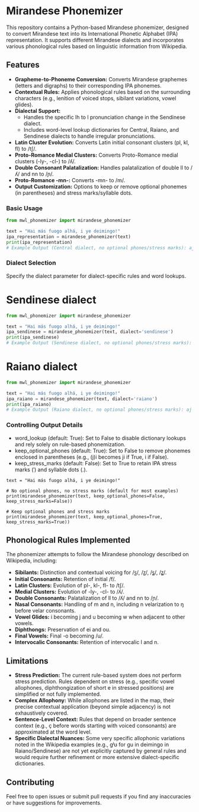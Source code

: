 # **Mirandese Phonemizer**

This repository contains a Python-based Mirandese phonemizer, designed to convert Mirandese text into its International Phonetic Alphabet (IPA) representation. It supports different Mirandese dialects and incorporates various phonological rules based on linguistic information from Wikipedia.

## **Features**

* **Grapheme-to-Phoneme Conversion:** Converts Mirandese graphemes (letters and digraphs) to their corresponding IPA phonemes.  
* **Contextual Rules:** Applies phonological rules based on the surrounding characters (e.g., lenition of voiced stops, sibilant variations, vowel glides).  
* **Dialectal Support:**  
  * Handles the specific lh to l pronunciation change in the Sendinese dialect.  
  * Includes word-level lookup dictionaries for Central, Raiano, and Sendinese dialects to handle irregular pronunciations.  
* **Latin Cluster Evolution:** Converts Latin initial consonant clusters (pl, kl, fl) to /tʃ/.  
* **Proto-Romance Medial Clusters:** Converts Proto-Romance medial clusters (-ly-, -cl-) to /ʎ/.  
* **Double Consonant Palatalization:** Handles palatalization of double ll to /ʎ/ and nn to /ɲ/.  
* **Proto-Romance -mn-:** Converts -mn- to /m/.  
* **Output Customization:** Options to keep or remove optional phonemes (in parentheses) and stress marks/syllable dots.


### **Basic Usage**

```python
from mwl_phonemizer import mirandese_phonemizer

text = "Hai más fuogo alhá, i ye deimingo!"  
ipa_representation = mirandese_phonemizer(text)  
print(ipa_representation)  
# Example Output (Central dialect, no optional phones/stress marks): aj mas fwoɣu aʎa i je dejmiŋgu
```

### **Dialect Selection**

Specify the dialect parameter for dialect-specific rules and word lookups.  

# Sendinese dialect  

```python
from mwl_phonemizer import mirandese_phonemizer

text = "Hai más fuogo alhá, i ye deimingo!"  
ipa_sendinese = mirandese_phonemizer(text, dialect='sendinese')  
print(ipa_sendinese)  
# Example Output (Sendinese dialect, no optional phones/stress marks): aj mas fuɣu ala i ji dɨmʊ̃j̃gu
```

# Raiano dialect  

```python
from mwl_phonemizer import mirandese_phonemizer

text = "Hai más fuogo alhá, i ye deimingo!"  
ipa_raiano = mirandese_phonemizer(text, dialect='raiano')  
print(ipa_raiano)  
# Example Output (Raiano dialect, no optional phones/stress marks): aj mas fwoʊ aʎa i je dejmĩgʲu
```

### **Controlling Output Details**

* word_lookup (default: True): Set to False to disable dictionary lookups and rely solely on rule-based phonemization.  
* keep_optional_phones (default: True): Set to False to remove phonemes enclosed in parentheses (e.g., (j)i becomes ji if True, i if False).  
* keep_stress_marks (default: False): Set to True to retain IPA stress marks (ˈ) and syllable dots (.).

```
text = "Hai más fuogo alhá, i ye deimingo!"

# No optional phones, no stress marks (default for most examples)  
print(mirandese_phonemizer(text, keep_optional_phones=False, keep_stress_marks=False))

# Keep optional phones and stress marks  
print(mirandese_phonemizer(text, keep_optional_phones=True, keep_stress_marks=True))
```

## **Phonological Rules Implemented**

The phonemizer attempts to follow the Mirandese phonology described on Wikipedia, including:

* **Sibilants:** Distinction and contextual voicing for /s̺/, /z̺/, /s̻/, /z̻/.  
* **Initial Consonants:** Retention of initial /f/.  
* **Latin Clusters:** Evolution of pl-, kl-, fl- to /tʃ/.  
* **Medial Clusters:** Evolution of -ly-, -cl- to /ʎ/.  
* **Double Consonants:** Palatalization of ll to /ʎ/ and nn to /ɲ/.  
* **Nasal Consonants:** Handling of m and n, including n velarization to ŋ before velar consonants.  
* **Vowel Glides:** i becoming j and u becoming w when adjacent to other vowels.  
* **Diphthongs:** Preservation of ei and ou.  
* **Final Vowels:** Final -o becoming /u/.  
* **Intervocalic Consonants:** Retention of intervocalic l and n.

## **Limitations**

* **Stress Prediction:** The current rule-based system does not perform stress prediction. Rules dependent on stress (e.g., specific vowel allophones, diphthongization of short e in stressed positions) are simplified or not fully implemented.  
* **Complex Allophony:** While allophones are listed in the map, their precise contextual application (beyond simple adjacency) is not exhaustively covered.  
* **Sentence-Level Context:** Rules that depend on broader sentence context (e.g., ç before words starting with voiced consonants) are approximated at the word level.  
* **Specific Dialectal Nuances:** Some very specific allophonic variations noted in the Wikipedia examples (e.g., gʲʊ for gu in deimingo in Raiano/Sendinese) are not yet explicitly captured by general rules and would require further refinement or more extensive dialect-specific dictionaries.

## **Contributing**

Feel free to open issues or submit pull requests if you find any inaccuracies or have suggestions for improvements.